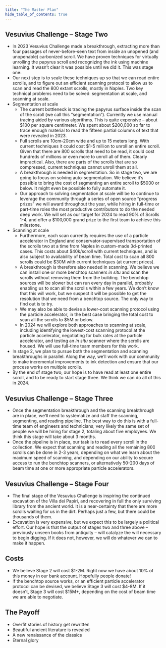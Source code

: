 ```yaml
---
title: "The Master Plan"
hide_table_of_contents: true
---
```


<head>
  <html data-theme="dark" />

  <meta
    name="description"
    content="A $1,000,000+ machine learning and computer vision competition"
  />

  <meta property="og:type" content="website" />
  <meta property="og:url" content="https://scrollprize.org" />
  <meta property="og:title" content="Vesuvius Challenge" />
  <meta
    property="og:description"
    content="A $1,000,000+ machine learning and computer vision competition"
  />
  <meta
    property="og:image"
    content="https://scrollprize.org/img/social/opengraph.jpg"
  />

  <meta property="twitter:card" content="summary_large_image" />
  <meta property="twitter:url" content="https://scrollprize.org" />
  <meta property="twitter:title" content="Vesuvius Challenge" />
  <meta
    property="twitter:description"
    content="A $1,000,000+ machine learning and computer vision competition"
  />
  <meta
    property="twitter:image"
    content="https://scrollprize.org/img/social/opengraph.jpg"
  />
</head>

## Vesuvius Challenge – Stage Two

* In 2023 Vesuvius Challenge made a breakthrough, extracting more than four passages of never-before-seen text from inside an unopened (and unopenable) carbonized scroll. We have proven techniques for virtually unrolling the papyrus scroll and recognizing the ink using machine learning. It wasn’t clear it was possible until we did it. This was stage one.
* Our next step is to scale these techniques up so that we can read entire scrolls, and to figure out an efficient scanning protocol to allow us to scan and read the 800 extant scrolls, mostly in Naples. Two key technical problems need to be solved: segmentation at scale, and scanning at scale.
* Segmentation at scale
  * The current bottleneck is tracing the papyrus surface inside the scan of the scroll (we call this “segmentation”). Currently we use manual tracing aided by various algorithms. This is quite expensive – about $100 per square centimeter. We spent about $200,000 so far to trace enough material to read the fifteen partial columns of text that were revealed in 2023.
  * Full scrolls are 10cm-20cm wide and up to 15 meters long. With current techniques it could cost $1-5 million to unroll an entire scroll. Given that there are 800 scrolls that need to be read, it could cost hundreds of millions or even more to unroll all of them. Clearly impractical. Also, there are parts of the scrolls that are so compressed, current techniques cannot unroll them at all.
  * A breakthrough is needed in segmentation. So in stage two, we are going to focus on solving auto-segmentation. We believe it’s possible to bring the cost of segmenting an entire scroll to $5000 or below. It might even be possible to fully automate it.
  * Our approach to solving segmentation at scale will be to continue to leverage the community through a series of open source “progress prizes” we will award throughout the year, while hiring in full-time or part-time roles the most productive contributors to do the needed deep work. We will set as our target for 2024 to read 90% of Scrolls 1-4, and offer a $100,000 grand prize to the first team to achieve this milestone.
* Scanning at scale
  * Furthermore, each scan currently requires the use of a particle accelerator in England and conservator-supervised transportation of the scrolls two at a time from Naples in custom-made 3d-printed cases. This costs about $40k/scroll with current techniques, and is also subject to availability of beam time. Total cost to scan all 800 scrolls could be $30M with current techniques (at current prices).
  * A breakthrough is therefore also needed in scanning. We believe we can install one or more benchtop scanners *in situ* and scan the scrolls without removing them from the building. The benchtop sources will be slower but can run every day in parallel, probably enabling us to scan all the scrolls within a few years. We don’t know that this will work, but we suspect it will be possible to get the resolution that we need from a benchtop source. The only way to find out is to try.
  * We may also be able to devise a lower-cost scanning protocol using the particle accelerator, in the best case bringing the total cost to scan all the scrolls to $5M or below.
  * In 2024 we will explore both approaches to scanning at scale, including identifying the lowest-cost scanning protocol at the particle accelerator, negotiating for bulk rates at the particle accelerator, and testing an *in situ* scanner where the scrolls are housed. We will use full-time team members for this work.
* In stage 2, we plan to pursue both the segmentation and scanning breakthroughs in parallel. Along the way, we’ll work with our community to make incremental improvements to ink detection and ensure that our process works on multiple scrolls.
* By the end of stage two, our hope is to have read at least one entire scroll, and to be ready to start stage three. We think we can do all of this in 2024.

## Vesuvius Challenge – Stage Three

* Once the segmentation breakthrough and the scanning breakthrough are in place, we’ll need to systematize and staff the scanning, segmenting, and reading pipeline. The best way to do this is with a full-time team of engineers and technicians; very likely the same set of people we will be hiring for stage 2, totaling about five employees. We think this stage will take about 3 months.
* Once the pipeline is in place, our task is to read every scroll in the collection. We expect that scanning and reading all the remaining 800 scrolls can be done in 2-3 years, depending on what we learn about the maximum speed of scanning, and depending on our ability to secure access to run the benchtop scanners, or alternatively 50-200 days of beam time at one or more appropriate particle accelerators.

## Vesuvius Challenge – Stage Four

* The final stage of the Vesuvius Challenge is inspiring the continued excavation of the Villa dei Papiri, and recovering in full the only surviving library from the ancient world. It is a near-certainty that there are more scrolls waiting for us in the dirt. Perhaps just a few, but there could be thousands of them.
* Excavation is very expensive, but we expect this to be largely a political effort. Our hope is that the output of stages two and three above – previously unseen books from antiquity – will catalyze the will necessary to begin digging. If it does not, however, we will do whatever we can to make it happen.

## Costs

* We believe Stage 2 will cost $1-2M. Right now we have about 10% of this money in our bank account. Hopefully people donate!
* If the benchtop source works, or an efficient particle accelerator protocol can be devised, we believe Stage 3 will cost $4-8M. If it doesn’t, Stage 3 will cost $15M+, depending on the cost of beam time we are able to negotiate.

## The Payoff

* Overfit stories of history get rewritten
* Beautiful ancient literature is revealed
* A new renaissance of the classics
* Eternal glory
